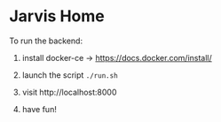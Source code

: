 # Jarvis Home

To run the backend:

1. install docker-ce -> https://docs.docker.com/install/
2. launch the script `./run.sh`

3. visit http://localhost:8000

4. have fun!